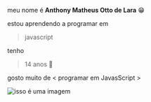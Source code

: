 meu nome é **Anthony Matheus Otto de Lara** :grin:
 
estou aprendendo a programar em
>javascript

tenho
>14 anos :clown_face:

gosto muito de 
< programar em JavasScript >

![isso é uma imagem](https://img.shields.io/badge/JavaScript-323330?style=for-the-badge&logo=javascript&logoColor=F7DF1E)
